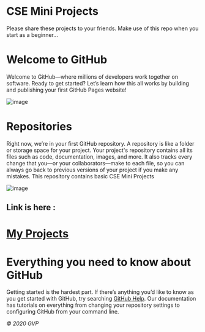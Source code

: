 # CSE Mini Projects

Please share these projects to your friends. Make use of this repo when you start as a beginner...

<h1>Welcome to GitHub</h1>

Welcome to GitHub—where millions of developers work together on software. Ready to get started? Let’s learn how this all works by building and publishing your first GitHub Pages website!

![image](https://drive.google.com/uc?export=view&id=1wC3tFsgHib3uOFcDWGUpqASksbVFc-LJ)



<h1>Repositories</h1>

Right now, we’re in your first GitHub repository. A repository is like a folder or storage space for your project. Your project's repository contains all its files such as code, documentation, images, and more. It also tracks every change that you—or your collaborators—make to each file, so you can always go back to previous versions of your project if you make any mistakes. This repository contains basic CSE Mini Projects

![image](https://drive.google.com/uc?export=view&id=1nUICrvfu19e4wqKxNOKK0hf6USINA3b6)

## Link is here :
# [My Projects](https://github.com/GudiVaraprasad/Projects)

<h1>Everything you need to know about GitHub</h1>

Getting started is the hardest part. If there’s anything you’d like to know as you get started with GitHub, try searching <a href="https://help.github.com/en" target="_blank">GitHub Help</a>. Our documentation has tutorials on everything from changing your repository settings to configuring GitHub from your command line.

*&copy; 2020 GVP*

